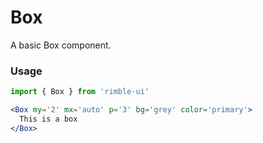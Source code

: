 # Box
A basic Box component.

<!-- STORY -->

### Usage
```jsx
import { Box } from 'rimble-ui'
```

<!-- component example here -->
```jsx
<Box my='2' mx='auto' p='3' bg='grey' color='primary'>
  This is a box
</Box>
```

